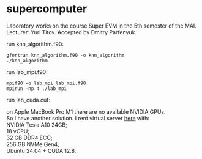 # supercomputer
Laboratory works on the course Super EVM in the 5th semester of the MAI.  
Lecturer: Yuri Titov. Accepted by Dmitry Parfenyuk.

run knn_algorithm.f90:
```
gfortran knn_algorithm.f90 -o knn_algorithm
./knn_algorithm
```

run lab_mpi.f90:
```
mpif90 -o lab_mpi lab_mpi.f90
mpirun -np 4 ./lab_mpi
```

run lab_cuda.cuf:

on Apple MacBook Pro M1 there are no available NVIDIA GPUs.  
So I have another solution. I rent virtual server [here](https://intelion.cloud) with:  
NVIDIA Tesla A10 24GB;  
18 vCPU;  
32 GB DDR4 ECC;  
256 GB NVMe Gen4;  
Ubuntu 24.04 + CUDA 12.8.  
